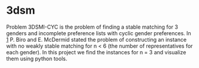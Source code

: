 # 3dsm
Problem 3DSMI-CYC is the problem of finding a stable matching for 3 genders and incomplete preference lists with cyclic gender preferences. In [1](https://www.researchgate.net/publication/220223450_Three-Sided_Stable_Matchings_with_Cyclic_Preferences) P. Biro and E. McDermid stated the problem of constructing an instance with no weakly stable matching for n < 6 (the number of representatives for each gender). In this project we find the instances for n = 3 and visualize them using python tools.
